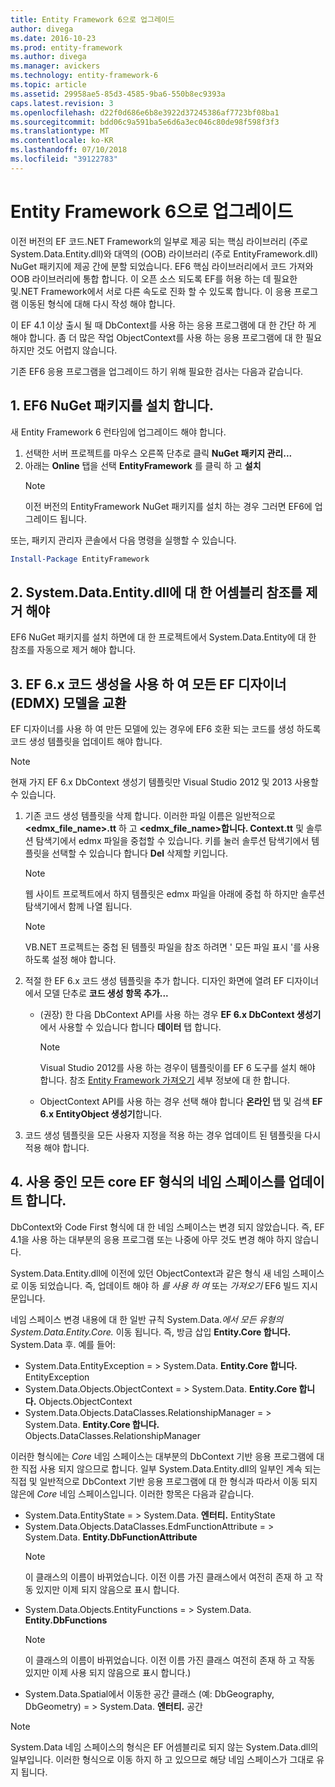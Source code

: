 ```yaml
---
title: Entity Framework 6으로 업그레이드
author: divega
ms.date: 2016-10-23
ms.prod: entity-framework
ms.author: divega
ms.manager: avickers
ms.technology: entity-framework-6
ms.topic: article
ms.assetid: 29958ae5-85d3-4585-9ba6-550b8ec9393a
caps.latest.revision: 3
ms.openlocfilehash: d22f0d686e6b8e3922d37245386af7723bf08ba1
ms.sourcegitcommit: bdd06c9a591ba5e6d6a3ec046c80de98f598f3f3
ms.translationtype: MT
ms.contentlocale: ko-KR
ms.lasthandoff: 07/10/2018
ms.locfileid: "39122783"
---
```

# <a name="upgrading-to-entity-framework-6"></a>Entity Framework 6으로 업그레이드

이전 버전의 EF 코드.NET Framework의 일부로 제공 되는 핵심 라이브러리 (주로 System.Data.Entity.dll)와 대역의 (OOB) 라이브러리 (주로 EntityFramework.dll) NuGet 패키지에 제공 간에 분할 되었습니다. EF6 핵심 라이브러리에서 코드 가져와 OOB 라이브러리에 통합 합니다. 이 오픈 소스 되도록 EF를 허용 하는 데 필요한 및.NET Framework에서 서로 다른 속도로 진화 할 수 있도록 합니다. 이 응용 프로그램 이동된 형식에 대해 다시 작성 해야 합니다.

이 EF 4.1 이상 출시 될 때 DbContext를 사용 하는 응용 프로그램에 대 한 간단 하 게 해야 합니다. 좀 더 많은 작업 ObjectContext를 사용 하는 응용 프로그램에 대 한 필요 하지만 것도 어렵지 않습니다.

기존 EF6 응용 프로그램을 업그레이드 하기 위해 필요한 검사는 다음과 같습니다.

## <a name="1-install-the-ef6-nuget-package"></a>1. EF6 NuGet 패키지를 설치 합니다.

새 Entity Framework 6 런타임에 업그레이드 해야 합니다.

1. 선택한 서버 프로젝트를 마우스 오른쪽 단추로 클릭 **NuGet 패키지 관리...**  
2. 아래는 **Online** 탭을 선택 **EntityFramework** 를 클릭 하 고 **설치**  
   > [!NOTE]
   > 이전 버전의 EntityFramework NuGet 패키지를 설치 하는 경우 그러면 EF6에 업그레이드 됩니다.

또는, 패키지 관리자 콘솔에서 다음 명령을 실행할 수 있습니다.

``` powershell
Install-Package EntityFramework
```

## <a name="2-ensure-that-assembly-references-to-systemdataentitydll-are-removed"></a>2. System.Data.Entity.dll에 대 한 어셈블리 참조를 제거 해야

EF6 NuGet 패키지를 설치 하면에 대 한 프로젝트에서 System.Data.Entity에 대 한 참조를 자동으로 제거 해야 합니다.

## <a name="3-swap-any-ef-designer-edmx-models-to-use-ef-6x-code-generation"></a>3. EF 6.x 코드 생성을 사용 하 여 모든 EF 디자이너 (EDMX) 모델을 교환

EF 디자이너를 사용 하 여 만든 모델에 있는 경우에 EF6 호환 되는 코드를 생성 하도록 코드 생성 템플릿을 업데이트 해야 합니다.

> [!NOTE]
> 현재 가지 EF 6.x DbContext 생성기 템플릿만 Visual Studio 2012 및 2013 사용할 수 있습니다.

1. 기존 코드 생성 템플릿을 삭제 합니다. 이러한 파일 이름은 일반적으로  **\<edmx_file_name\>.tt** 하 고  **\<edmx_file_name\>합니다. Context.tt** 및 솔루션 탐색기에서 edmx 파일을 중첩할 수 있습니다. 키를 눌러 솔루션 탐색기에서 템플릿을 선택할 수 있습니다 합니다 **Del** 삭제할 키입니다.  
   > [!NOTE]
   > 웹 사이트 프로젝트에서 하지 템플릿은 edmx 파일을 아래에 중첩 하 하지만 솔루션 탐색기에서 함께 나열 됩니다.  

   > [!NOTE]
   > VB.NET 프로젝트는 중첩 된 템플릿 파일을 참조 하려면 ' 모든 파일 표시 '를 사용 하도록 설정 해야 합니다.
2. 적절 한 EF 6.x 코드 생성 템플릿을 추가 합니다. 디자인 화면에 열려 EF 디자이너에서 모델 단추로 **코드 생성 항목 추가...**
    - (권장) 한 다음 DbContext API를 사용 하는 경우 **EF 6.x DbContext 생성기** 에서 사용할 수 있습니다 합니다 **데이터** 탭 합니다.  
      > [!NOTE]
      > Visual Studio 2012를 사용 하는 경우이 템플릿이를 EF 6 도구를 설치 해야 합니다. 참조 [Entity Framework 가져오기](~/ef6/fundamentals/install.md) 세부 정보에 대 한 합니다.  

    - ObjectContext API를 사용 하는 경우 선택 해야 합니다 **온라인** 탭 및 검색 **EF 6.x EntityObject 생성기**합니다.  
3. 코드 생성 템플릿을 모든 사용자 지정을 적용 하는 경우 업데이트 된 템플릿을 다시 적용 해야 합니다.

## <a name="4-update-namespaces-for-any-core-ef-types-being-used"></a>4. 사용 중인 모든 core EF 형식의 네임 스페이스를 업데이트 합니다.

DbContext와 Code First 형식에 대 한 네임 스페이스는 변경 되지 않았습니다. 즉, EF 4.1을 사용 하는 대부분의 응용 프로그램 또는 나중에 아무 것도 변경 해야 하지 않습니다.

System.Data.Entity.dll에 이전에 있던 ObjectContext과 같은 형식 새 네임 스페이스로 이동 되었습니다. 즉, 업데이트 해야 하 *를 사용 하 여* 또는 *가져오기* EF6 빌드 지시문입니다.

네임 스페이스 변경 내용에 대 한 일반 규칙 System.Data.*에서 모든 유형의 System.Data.Entity.Core.* 이동 됩니다. 즉, 방금 삽입 **Entity.Core 합니다.** System.Data 후. 예를 들어:

- System.Data.EntityException = > System.Data. **Entity.Core 합니다.** EntityException  
- System.Data.Objects.ObjectContext = > System.Data. **Entity.Core 합니다.** Objects.ObjectContext  
- System.Data.Objects.DataClasses.RelationshipManager = > System.Data. **Entity.Core 합니다.** Objects.DataClasses.RelationshipManager  

이러한 형식에는 *Core* 네임 스페이스는 대부분의 DbContext 기반 응용 프로그램에 대 한 직접 사용 되지 않으므로 합니다. 일부 System.Data.Entity.dll의 일부인 계속 되는 직접 및 일반적으로 DbContext 기반 응용 프로그램에 대 한 형식과 따라서 이동 되지 않은에 *Core* 네임 스페이스입니다. 이러한 항목은 다음과 같습니다.

- System.Data.EntityState = > System.Data. **엔터티.** EntityState  
- System.Data.Objects.DataClasses.EdmFunctionAttribute = > System.Data. **Entity.DbFunctionAttribute**  
  > [!NOTE]
  > 이 클래스의 이름이 바뀌었습니다. 이전 이름 가진 클래스에서 여전히 존재 하 고 작동 있지만 이제 되지 않음으로 표시 합니다.  
- System.Data.Objects.EntityFunctions = > System.Data. **Entity.DbFunctions**  
  > [!NOTE]
  > 이 클래스의 이름이 바뀌었습니다. 이전 이름 가진 클래스 여전히 존재 하 고 작동 있지만 이제 사용 되지 않음으로 표시 합니다.)  
- System.Data.Spatial에서 이동한 공간 클래스 (예: DbGeography, DbGeometry) = > System.Data. **엔터티.** 공간

> [!NOTE]
> System.Data 네임 스페이스의 형식은 EF 어셈블리로 되지 않는 System.Data.dll의 일부입니다. 이러한 형식으로 이동 하지 하 고 있으므로 해당 네임 스페이스가 그대로 유지 됩니다.
